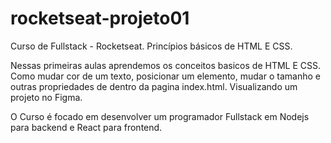 # rocketseat-projeto01
Curso de Fullstack -  Rocketseat. Princípios básicos de HTML E CSS.


Nessas primeiras aulas aprendemos os conceitos basicos de HTML E CSS.
Como mudar cor de um texto, posicionar um elemento, mudar o tamanho e outras propriedades de dentro da pagina index.html. Visualizando um projeto no Figma.

O Curso é focado em desenvolver um programador Fullstack em Nodejs para backend e React para frontend.

